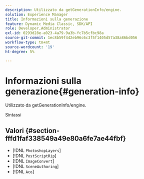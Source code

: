 ```yaml
---
description: Utilizzato da getGenerationInfo/engine.
solution: Experience Manager
title: Informazioni sulla generazione
feature: Dynamic Media Classic, SDK/API
role: Developer,Administrator
exl-id: 0293d28e-a023-4a79-9a3b-fc7b5cfbc98a
source-git-commit: 1ec8b59f442eb96c6c3f5f1405d57a38a86bd056
workflow-type: tm+mt
source-wordcount: '19'
ht-degree: 5%

---
```


# Informazioni sulla generazione{#generation-info}

Utilizzato da getGenerationInfo/engine.

Sintassi

## Valori {#section-fffd1faf338549a49e80a6fe7ae44fbf}

* [!DNL `PhotoshopLayers`]
* [!DNL `PostScriptRip`]
* [!DNL `ImageConvert`]
* [!DNL `SceneAuthoring`]
* [!DNL `Aco`]
